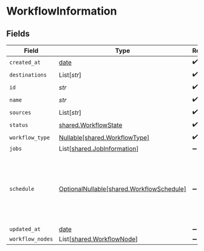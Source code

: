 # WorkflowInformation


## Fields

| Field                                                                                | Type                                                                                 | Required                                                                             | Description                                                                          | Example                                                                              |
| ------------------------------------------------------------------------------------ | ------------------------------------------------------------------------------------ | ------------------------------------------------------------------------------------ | ------------------------------------------------------------------------------------ | ------------------------------------------------------------------------------------ |
| `created_at`                                                                         | [date](https://docs.python.org/3/library/datetime.html#date-objects)                 | :heavy_check_mark:                                                                   | N/A                                                                                  |                                                                                      |
| `destinations`                                                                       | List[*str*]                                                                          | :heavy_check_mark:                                                                   | N/A                                                                                  |                                                                                      |
| `id`                                                                                 | *str*                                                                                | :heavy_check_mark:                                                                   | N/A                                                                                  |                                                                                      |
| `name`                                                                               | *str*                                                                                | :heavy_check_mark:                                                                   | N/A                                                                                  |                                                                                      |
| `sources`                                                                            | List[*str*]                                                                          | :heavy_check_mark:                                                                   | N/A                                                                                  |                                                                                      |
| `status`                                                                             | [shared.WorkflowState](../../models/shared/workflowstate.md)                         | :heavy_check_mark:                                                                   | N/A                                                                                  |                                                                                      |
| `workflow_type`                                                                      | [Nullable[shared.WorkflowType]](../../models/shared/workflowtype.md)                 | :heavy_check_mark:                                                                   | N/A                                                                                  |                                                                                      |
| `jobs`                                                                               | List[[shared.JobInformation](../../models/shared/jobinformation.md)]                 | :heavy_minus_sign:                                                                   | N/A                                                                                  |                                                                                      |
| `schedule`                                                                           | [OptionalNullable[shared.WorkflowSchedule]](../../models/shared/workflowschedule.md) | :heavy_minus_sign:                                                                   | N/A                                                                                  | {<br/>"crontab_entries": [<br/>{<br/>"cron_expression": "0 0 * * *"<br/>}<br/>]<br/>} |
| `updated_at`                                                                         | [date](https://docs.python.org/3/library/datetime.html#date-objects)                 | :heavy_minus_sign:                                                                   | N/A                                                                                  |                                                                                      |
| `workflow_nodes`                                                                     | List[[shared.WorkflowNode](../../models/shared/workflownode.md)]                     | :heavy_minus_sign:                                                                   | N/A                                                                                  |                                                                                      |